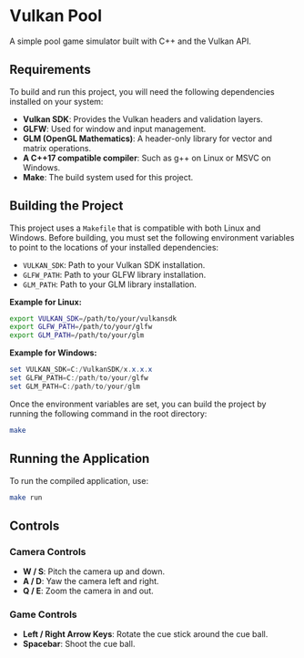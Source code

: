 # Vulkan Pool

A simple pool game simulator built with C++ and the Vulkan API.

## Requirements

To build and run this project, you will need the following dependencies installed on your system:

*   **Vulkan SDK**: Provides the Vulkan headers and validation layers.
*   **GLFW**: Used for window and input management.
*   **GLM (OpenGL Mathematics)**: A header-only library for vector and matrix operations.
*   **A C++17 compatible compiler**: Such as g++ on Linux or MSVC on Windows.
*   **Make**: The build system used for this project.

## Building the Project

This project uses a `Makefile` that is compatible with both Linux and Windows. Before building, you must set the following environment variables to point to the locations of your installed dependencies:

*   `VULKAN_SDK`: Path to your Vulkan SDK installation.
*   `GLFW_PATH`: Path to your GLFW library installation.
*   `GLM_PATH`: Path to your GLM library installation.

**Example for Linux:**
```bash
export VULKAN_SDK=/path/to/your/vulkansdk
export GLFW_PATH=/path/to/your/glfw
export GLM_PATH=/path/to/your/glm
```

**Example for Windows:**
```powershell
set VULKAN_SDK=C:/VulkanSDK/x.x.x.x
set GLFW_PATH=C:/path/to/your/glfw
set GLM_PATH=C:/path/to/your/glm
```

Once the environment variables are set, you can build the project by running the following command in the root directory:

```bash
make
```

## Running the Application

To run the compiled application, use:

```bash
make run
```

## Controls

### Camera Controls

*   **W / S**: Pitch the camera up and down.
*   **A / D**: Yaw the camera left and right.
*   **Q / E**: Zoom the camera in and out.

### Game Controls

*   **Left / Right Arrow Keys**: Rotate the cue stick around the cue ball.
*   **Spacebar**: Shoot the cue ball.
